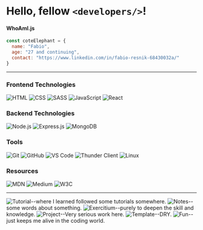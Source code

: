 # Hello, fellow ````<developers/>````!

#### WhoAmI.js
````javascript
const coteElephant = {
  name: "Fabio",
  age: "27 and continuing",
  contact: "https://www.linkedin.com/in/fabio-resnik-68430032a/"
}
````
---
### Frontend Technologies
![HTML](https://img.shields.io/badge/-HTML5-E34F26?logo=html5&logoColor=white&style=for-the-badge&logoWidth=20&logoHeight=20&width=50)
![CSS](https://img.shields.io/badge/-CSS3-1572B6?logo=css3&logoColor=white&style=for-the-badge&logoWidth=20&logoHeight=20)
![SASS](https://img.shields.io/badge/-SASS-CC6699?logo=sass&logoColor=white&style=for-the-badge&logoWidth=20&logoHeight=20)
![JavaScript](https://img.shields.io/badge/-JavaScript-F7DF1E?logo=javascript&logoColor=black&style=for-the-badge&logoWidth=20&logoHeight=20)
![React](https://img.shields.io/badge/-React-61DAFB?logo=react&logoColor=black&style=for-the-badge&logoWidth=20&logoHeight=20)

### Backend Technologies
![Node.js](https://img.shields.io/badge/-Node.js-5FA04E?logo=node.js&logoColor=white&style=for-the-badge&logoWidth=20&logoHeight=20)
![Express.js](https://img.shields.io/badge/-Express.js-000000?logo=express&logoColor=white&style=for-the-badge&logoWidth=20&logoHeight=20)
![MongoDB](https://img.shields.io/badge/-MongoDB-47A248?logo=mongodb&logoColor=white&style=for-the-badge&logoWidth=20&logoHeight=20)

### Tools
![Git](https://img.shields.io/badge/-Git-F05032?logo=git&logoColor=white&style=for-the-badge&logoWidth=20&logoHeight=20)
![GitHub](https://img.shields.io/badge/-GitHub-181717?logo=github&logoColor=black&color=white&style=for-the-badge&logoWidth=20&logoHeight=20)
![VS Code](https://img.shields.io/badge/-VS%20Code-2F80ED?logo=vscodium&logoColor=white&style=for-the-badge&logoWidth=20&logoHeight=20)
![Thunder Client](https://img.shields.io/badge/-Thunder%20Client-6A4C9C?logo=thunderstore&logoColor=white&style=for-the-badge&logoWidth=20&logoHeight=20)
![Linux](https://img.shields.io/badge/-Linux-FCC624?logo=linux&logoColor=black&style=for-the-badge&logoWidth=20&logoHeight=20)

### Resources
![MDN](https://img.shields.io/badge/-MDN-white?logo=mozilla&style=for-the-badge&logoColor=black&logoWidth=20&logoHeight=20)
![Medium](https://img.shields.io/badge/-Medium-black?logo=medium&style=for-the-badge&logoColor=white&logoWidth=20&logoHeight=20)
![W3C](https://img.shields.io/badge/-W3C-04AA6D?style=for-the-badge&logo=w3schools&logoColor=white&logoWidth=20&logoHeight=20)

---

![Tutorial](https://img.shields.io/badge/-Tutorial-white?logo=book&logoColor=black)--where I learned followed some tutorials somewhere.
![Notes](https://img.shields.io/badge/-Notes-yellow?logo=note&logoColor=black)--some words about something.
![Exercitium](https://img.shields.io/badge/-Exercitium-green?logo=exercise&logoColor=black)--purely to deepen the skill and knowledge.
![Project](https://img.shields.io/badge/-Project-purple?logo=hammer&logoColor=black)--Very serious work here.
![Template](https://img.shields.io/badge/-Template-gray?logo=template&logoColor=black)--DRY.
![Fun](https://img.shields.io/badge/-Fun-orange?logo=smile&logoColor=black)--just keeps me alive in the coding world.

